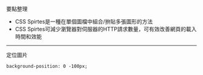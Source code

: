 要點整理
- CSS Spirtes是一種在單個圖檔中組合/拚貼多張圖形的方法
- CSS Spirtes可減少瀏覽器對伺服器的HTTP請求數量，可有效改善網頁的載入時間和效能

---

定位圖片
```
background-position: 0 -100px;
```